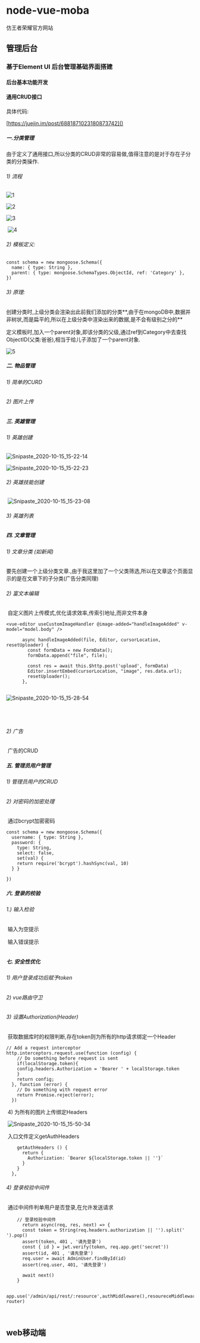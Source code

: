 # node-vue-moba

仿王者荣耀官方网站


## 管理后台

### 基于Element UI 后台管理基础界面搭建

#### 后台基本功能开发

#### 通用CRUD接口

具体代码:

[https://juejin.im/post/6881871023180873742]()

##### 一.分类管理

​	由于定义了通用接口,所以分类的CRUD非常的容易做,值得注意的是对于存在子分类的分类操作.

###### 1) 流程

![1](https://github.com/LinkSofuny/node-vue-moba/tree/main/README-Picture/1.png)



![2](https://github.com/LinkSofuny/node-vue-moba/tree/main/README-Picture/2.png)



![3](https://github.com/LinkSofuny/node-vue-moba/tree/main/README-Picture/3.png)

​		![4](https://github.com/LinkSofuny/node-vue-moba/tree/main/README-Picture/4.png)

###### 2) 模板定义:

```nodjs
const schema = new mongoose.Schema({
  name: { type: String },
  parent: { type: mongoose.SchemaTypes.ObjectId, ref: 'Category' },
})

```

###### 3) 原理: 

​	创建分类时,上级分类会渲染出此前我们添加的分类**,由于在mongoDB中,数据并非树状,而是扁平的,所以在上级分类中渲染出来的数据,是不会有级别之分的**

​	定义模板时,加入一个parent对象,即该分类的父级,通过ref到Category中去查找ObjectID(父类:爸爸),相当于给儿子添加了一个parent对象.

![5](https://github.com/LinkSofuny/node-vue-moba/tree/main/README-Picture/5.png)

##### 二.  物品管理

###### 	1) 简单的CURD

###### 	2) 图片上传

##### 三.  英雄管理

###### 	1) 英雄创建

![Snipaste_2020-10-15_15-22-14](https://github.com/LinkSofuny/node-vue-moba/tree/main/README-Picture/Snipaste_2020-10-15_15-22-14.png)

![Snipaste_2020-10-15_15-22-23](https://github.com/LinkSofuny/node-vue-moba/tree/main/README-Picture/Snipaste_2020-10-15_15-22-23.png)

###### 2) 英雄技能创建

​	![Snipaste_2020-10-15_15-23-08](https://github.com/LinkSofuny/node-vue-moba/tree/main/README-Picture/Snipaste_2020-10-15_15-23-08.png)

###### 	3)  英雄列表

#####  四. 文章管理

###### 	1) 文章分类 (如新闻)

​			要先创建一个上级分类文章.,由于我这里加了一个父类筛选,所以在文章这个页面显示的是在文章下的子分类(广告分类同理)

###### 	2) 富文本编辑

​		自定义图片上传模式,优化请求效率,传索引地址,而非文件本身

```vue
<vue-editor useCustomImageHandler @image-added="handleImageAdded" v-model="model.body" />
```

```
      async handleImageAdded(file, Editor, cursorLocation, resetUploader) {
        const formData = new FormData();
        formData.append("file", file);

        const res = await this.$http.post('upload', formData)
        Editor.insertEmbed(cursorLocation, "image", res.data.url);
        resetUploader();
      },
  
```

![Snipaste_2020-10-15_15-28-54](https://github.com/LinkSofuny/node-vue-moba/tree/main/README-Picture/Snipaste_2020-10-15_15-28-54.png)

###### 	

​		

###### 2)  广告

​	广告的CRUD

##### 五.  管理员用户管理

###### 	1)  管理员用户的CRUD

###### 	2)  对密码的加密处理

​		通过bcrypt加密密码

```
const schema = new mongoose.Schema({
  username: { type: String },
  password: { 
    type: String,
    select: false,
    set(val) {
    return require('bcrypt').hashSync(val, 10)
  } }
  
})

```

##### 六.  登录的校验

###### 	1.)  输入检验

​		输入为空提示

​		输入错误提示

###### 	

##### 七.  安全性优化

###### 	1)  用户登录成功后赋予token

###### 	2)  vue路由守卫

###### 	3)  设置Authorization(Header)

​		获取数据库时的权限判断,存在token则为所有的http请求绑定一个Header

```
// Add a request interceptor
http.interceptors.request.use(function (config) {
    // Do something before request is sent
    if(localStorage.token){
    config.headers.Authorization = 'Bearer ' + localStorage.token
    }
    return config;
  }, function (error) {
    // Do something with request error
    return Promise.reject(error);
  })
```

​	4) 为所有的图片上传绑定Headers

​	![Snipaste_2020-10-15_15-50-34](https://github.com/LinkSofuny/node-vue-moba/tree/main/README-Picture/Snipaste_2020-10-15_15-50-34.png)

​	入口文件定义getAuthHeaders

```
    getAuthHeaders () {
      return {
        Authorization: `Bearer ${localStorage.token || ''}`
      }
    }
  },
```

###### 4)  登录校验中间件

​	通过中间件判单用户是否登录,在允许发送请求

```node
    // 登录校验中间件
      return async(req, res, next) => {
      const token = String(req.headers.authorization || '').split(' ').pop()
      assert(token, 401 , '请先登录')
      const { id } = jwt.verify(token, req.app.get('secret'))
      assert(id, 401 , '请先登录')
      req.user = await AdminUser.findById(id)
      assert(req.user, 401, '请先登录') 
    
      await next()
    } 
```

```vue
   app.use('/admin/api/rest/:resource',authMiddleware(),resoureceMiddleware(), router)

```

​	<!--resoureceMiddleware() 此中间件用于判断当前请求页面对应的数据库模板去查找相应页面的数据-->

## web移动端